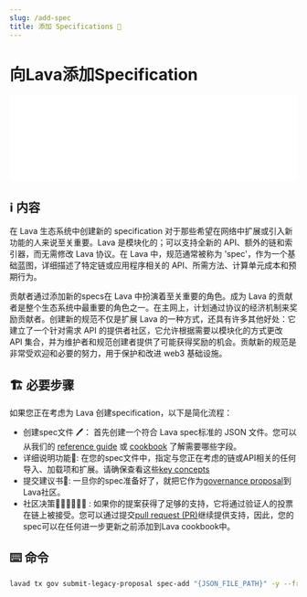 ```yaml
---
slug: /add-spec
title: 添加 Specifications 🔧
---
```


# 向Lava添加Specification

<iframe width="100%" src="/img/tutorial/spec/spec_creation.webm" frameborder="0" allow="encrypted-media; gyroscope; picture-in-picture"></iframe>


## ℹ️ 内容 
在 Lava 生态系统中创建新的 specification 对于那些希望在网络中扩展或引入新功能的人来说至关重要。Lava 是模块化的；可以支持全新的 API、额外的链和索引器，而无需修改 Lava 协议。在 Lava 中，规范通常被称为 'spec'，作为一个基础蓝图，详细描述了特定链或应用程序相关的 API、所需方法、计算单元成本和预期行为。

贡献者通过添加新的specs在 Lava 中扮演着至关重要的角色。成为 Lava 的贡献者是整个生态系统中最重要的角色之一。在主网上，计划通过协议的经济机制来奖励贡献者。创建新的规范不仅是扩展 Lava 的一种方式，还具有许多其他好处：它建立了一个针对需求 API 的提供者社区，它允许根据需要以模块化的方式更改 API 集合，并为维护者和规范创建者提供了可能获得奖励的机会。贡献新的规范是非常受欢迎和必要的努力，用于保护和改进 web3 基础设施。

## 🏗️ 必要步骤

如果您正在考虑为 Lava 创建specification，以下是简化流程：

- 创建spec文件 🖊️： 首先创建一个符合 Lava spec标准的 JSON 文件。您可以从我们的 [reference guide](/spec-reference) 或 [cookbook](https://github.com/lavanet/lava/tree/main/cookbook/specs) 了解需要哪些字段。
- 详细说明功能📝: 在您的spec文件中，指定与您正在考虑的链或API相关的任何导入、加载项和扩展。请确保查看这些[key concepts](/spec#key-concepts-)
- 提交建议书📜: 一旦你的spec准备好了，就把它作为[governance proposal](#⌨️-command)到Lava社区。
- 社区决策👩🏼‍⚖️🧑🏿‍⚖️ : 如果你的提案获得了足够的支持，它将通过验证人的投票在链上被接受。您可以通过提交[pull request (PR)](https://github.com/lavanet/lava/pulls)继续提供支持，因此，您的spec可以在任何进一步更新之前添加到Lava cookbook中。

## ⌨️ 命令

```bash
lavad tx gov submit-legacy-proposal spec-add "{JSON_FILE_PATH}" -y --from "{ACCOUNT_NAME}" --gas-adjustment "1.5" --gas "auto" --node "{LAVA_RPC_NODE}"
```
